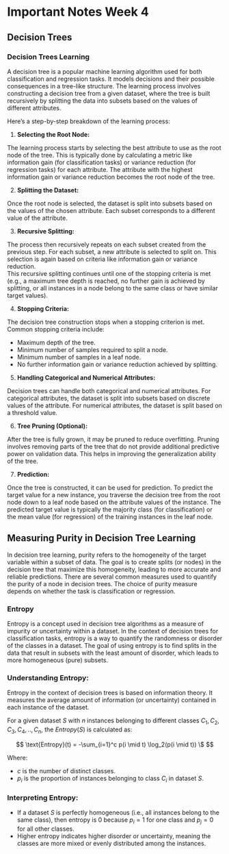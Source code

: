 # Important Notes Week 4

## Decision Trees

### Decision Trees Learning

A decision tree is a popular machine learning algorithm used for both classification and regression tasks. It models decisions and their possible consequences in a tree-like structure. The learning process involves constructing a decision tree from a given dataset, where the tree is built recursively by splitting the data into subsets based on the values of different attributes.

Here’s a step-by-step breakdown of the learning process:

1. **Selecting the Root Node:**

The learning process starts by selecting the best attribute to use as the root node of the tree. This is typically done by calculating a metric like information gain (for classification tasks) or variance reduction (for regression tasks) for each attribute. The attribute with the highest information gain or variance reduction becomes the root node of the tree.

2. **Splitting the Dataset:**

Once the root node is selected, the dataset is split into subsets based on the values of the chosen attribute. Each subset corresponds to a different value of the attribute.

3. **Recursive Splitting:**

The process then recursively repeats on each subset created from the previous step. For each subset, a new attribute is selected to split on. This selection is again based on criteria like information gain or variance reduction.<br>
This recursive splitting continues until one of the stopping criteria is met (e.g., a maximum tree depth is reached, no further gain is achieved by splitting, or all instances in a node belong to the same class or have similar target values).

4. **Stopping Criteria:**

The decision tree construction stops when a stopping criterion is met. Common stopping criteria include:

- Maximum depth of the tree.
- Minimum number of samples required to split a node.
- Minimum number of samples in a leaf node.
- No further information gain or variance reduction achieved by splitting.

5. **Handling Categorical and Numerical Attributes:**

Decision trees can handle both categorical and numerical attributes. For categorical attributes, the dataset is split into subsets based on discrete values of the attribute. For numerical attributes, the dataset is split based on a threshold value.

6. **Tree Pruning (Optional):**

After the tree is fully grown, it may be pruned to reduce overfitting. Pruning involves removing parts of the tree that do not provide additional predictive power on validation data. This helps in improving the generalization ability of the tree.

7. **Prediction:**

Once the tree is constructed, it can be used for prediction. To predict the target value for a new instance, you traverse the decision tree from the root node down to a leaf node based on the attribute values of the instance. The predicted target value is typically the majority class (for classification) or the mean value (for regression) of the training instances in the leaf node.

## Measuring Purity in Decision Tree Learning

In decision tree learning, purity refers to the homogeneity of the target variable within a subset of data. The goal is to create splits (or nodes) in the decision tree that maximize this homogeneity, leading to more accurate and reliable predictions. There are several common measures used to quantify the purity of a node in decision trees. The choice of purity measure depends on whether the task is classification or regression.

### Entropy

Entropy is a concept used in decision tree algorithms as a measure of impurity or uncertainty within a dataset. In the context of decision trees for classification tasks, entropy is a way to quantify the randomness or disorder of the classes in a dataset. The goal of using entropy is to find splits in the data that result in subsets with the least amount of disorder, which leads to more homogeneous (pure) subsets.

### Understanding Entropy:

Entropy in the context of decision trees is based on information theory. It measures the average amount of information (or uncertainty) contained in each instance of the dataset.

For a given dataset $S$ with $n$ instances belonging to different classes ${C_1, C_2, C_3, C_4, .., C_n}$, the $Entropy(S)$ is calculated as:

$$
\text{Entropy}(t) = -\sum_{i=1}^c p(i \mid t) \log_2(p(i \mid t))
\$
$$

Where:

- $c$ is the number of distinct classes.
- $p_i$ is the proportion of instances belonging to class $C_i$ in dataset $S$.

### Interpreting Entropy:

- If a dataset $S$ is perfectly homogeneous (i.e., all instances belong to the same class), then entropy is $0$ because $p_i = 1$
  ​for one class and $p_j=0$ for all other classes.
- Higher entropy indicates higher disorder or uncertainty, meaning the classes are more mixed or evenly distributed among the instances.
